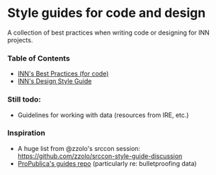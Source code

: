# Style guides for code and design

A collection of best practices when writing code or designing for INN projects.

### Table of Contents
- [INN's Best Practices (for code)](/style-guides/code)
- [INN's Design Style Guide](/style-guides/design)

### Still todo:
- Guidelines for working with data (resources from IRE, etc.)

### Inspiration

-  A huge list from @zzolo's srccon session: <https://github.com/zzolo/srccon-style-guide-discussion>
-  [ProPublica's guides repo](https://github.com/propublica/guides) (particularly re: bulletproofing data)

